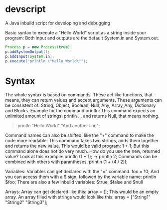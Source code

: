 # devscript
A Java inbuild script for developing and debugging

Basic syntax to execute a "Hello World" script as a string inside your program:
Both input and outputs are the default System.in and System.out.

```java
Process p = new Process(true);
p.addSystemOutput();
p.addInput(System.in);
p.execute("println \"Hello World\"");
```

# Syntax

The whole syntax is based on commands. These act like functions, that means, they can return values and accept arguments.
These arguments can be consistent of: String, Object, Boolean, Null, Any, Array_Any, Dictionary and Blocks.
Example for the command println:
  This command expects an unlimited amount of strings: println <string> ... and returns Null, that means nothing.
  > println "Hello World" "And another line";

Command names can also be shifted, like the "+" command to make the code more readable:
  This command takes two strings, adds them together and returns the new value.
  This would be valid program: 
  1 + 1;
But this command alone does not do very much. How do you use the new, returned value?
Look at this example:
  println (1 + 1); ->
  println 2; 
Commands can be combined with others with parantheses.
  println (1 + (4 / 2));

Variables:
  Variables can get declared with the "=" command.
    foo = 10;
  And you can access them with a $ sign, followed by the variable name:
    println $foo;
  There are also a few inbuild variables:
    $true, $false and $null
    
Arrays:
  Array can get declared like this:
     array = [];
  This would be an empty array. An array filled with strings would look like this:
     array = ["String1" "String2" "String3"];
    
